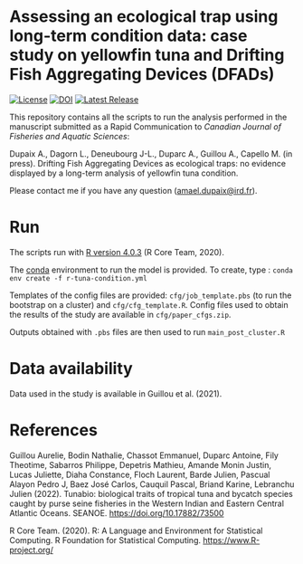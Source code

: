 # Assessing an ecological trap using long-term condition data: case study on yellowfin tuna and Drifting Fish Aggregating Devices (DFADs)

[![License](https://img.shields.io/github/license/adupaix/Historical_YFT_condition)](https://github.com/adupaix/Historical_YFT_condition/blob/master/LICENSE)
[![DOI](https://zenodo.org/badge/416344484.svg)](https://zenodo.org/badge/latestdoi/416344484)
[![Latest Release](https://img.shields.io/github/release/adupaix/Historical_YFT_condition)](https://github.com/adupaix/Historical_YFT_condition/releases)

This repository contains all the scripts to run the analysis performed in the manuscript submitted as a Rapid Communication to *Canadian Journal of Fisheries and Aquatic Sciences*:

Dupaix A., Dagorn L., Deneubourg J-L., Duparc A., Guillou A., Capello M. (in press). Drifting Fish Aggregating Devices as ecological traps: no evidence displayed by a long-term analysis of yellowfin tuna condition.

Please contact me if you have any question (amael.dupaix@ird.fr).

# Run

The scripts run with [R version 4.0.3](https://www.r-project.org/) (R Core Team, 2020).

The [conda](https://docs.conda.io/projects/conda/en/latest/) environment to run the model is provided. To create, type : `conda env create -f r-tuna-condition.yml`

Templates of the config files are provided: `cfg/job_template.pbs` (to run the bootstrap on a cluster) and `cfg/cfg_template.R`. Config files used to obtain the results of the study are available in `cfg/paper_cfgs.zip`.

Outputs obtained with `.pbs` files are then used to run `main_post_cluster.R`

# Data availability

Data used in the study is available in Guillou et al. (2021).

# References

Guillou Aurelie, Bodin Nathalie, Chassot Emmanuel, Duparc Antoine, Fily Theotime, Sabarros Philippe, Depetris Mathieu, Amande Monin Justin, Lucas Juliette, Diaha Constance, Floch Laurent, Barde Julien, Pascual Alayon Pedro J, Baez José Carlos, Cauquil Pascal, Briand Karine, Lebranchu Julien (2022). Tunabio: biological traits of tropical tuna and bycatch species caught by purse seine fisheries in the Western Indian and Eastern Central Atlantic Oceans. SEANOE. https://doi.org/10.17882/73500

R Core Team. (2020). R: A Language and Environment for Statistical Computing. R Foundation for Statistical Computing. https://www.R-project.org/
